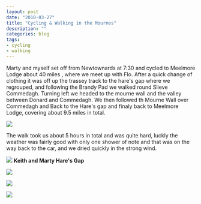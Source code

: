 ```yaml
---
layout: post
date: "2010-03-27"
title: "Cycling & Walking in the Mournes"
description: ""
categories: blog  
tags:
- cycling
- walking
---
```


Marty and myself set off from Newtownards at 7:30 and cycled to Meelmore Lodge about 40 miles , where we meet up with Flo. After a quick change of clothing it was off up the trassey track to the hare's gap where we regrouped, and following the Brandy Pad we walked round Slieve Commedagh. Turning left we headed to the mourne wall and the valley between Donard and Commedagh. We then followed th Mourne Wall over Commedagh and Back to the Hare's gap and finaly back to Meelmore Lodge, covering about 9.5 miles in total.

![](/images/2010/walk.jpg)

The walk took us about 5 hours in total and was quite hard, luckly the weather was fairly good with only one shower of note and that was on the way back to the car, and we dried quickly in the strong wind.

![](/images/2010/40d_4194.jpg)
**Keith and Marty Hare's Gap**

![](/images/2010/40d_4198.jpg)

![](/images/2010/40d_4202.jpg)

![](/images/2010/40d_4211.jpg)

